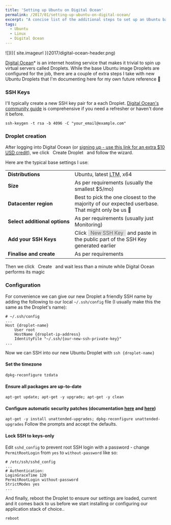 ```yaml
---
title: 'Setting up Ubuntu on Digital Ocean'
permalink: /2017/01/setting-up-ubuntu-on-digital-ocean/
excerpt: "A concise list of the additional steps to set up an Ubuntu base Droplet in Digital Ocean: including ssh key-only auth, timezone and automatic security patching"
tags:
  - Ubuntu
  - Linux
  - Digital Ocean
---
```


![]({{ site.imageurl }}2017/digital-ocean-header.png)

<span title="Digital Ocean - referral link, get $10 credit free!">[Digital Ocean](https://m.do.co/c/464a6866a39f)*</span> is an internet hosting service that makes it trivial to spin up virtual servers called Droplets. While the base Ubuntu image Droplets are configured for the job, there are a couple of extra steps I take with new Ubuntu Droplets that I'm documenting here for my own future reference 🙂


### SSH Keys

I'll typically create a new SSH key pair for a each Droplet. [Digital Ocean's community guide](https://www.digitalocean.com/community/tutorials/how-to-use-ssh-keys-with-digitalocean-droplets) is comprehensive if you need a refresher or haven't done it before.

<i class="fa fa-terminal"></i>`ssh-keygen -t rsa -b 4096 -C "your_email@example.com"`

### Droplet creation

After logging into Digital Ocean (or [signing up - use this link for an extra $10 <abbr title="United States Dollars">USD</abbr> credit](https://m.do.co/c/464a6866a39f)), we click <span class="btn btn--success" style="display:inline-block;padding:0 0.5em">Create Droplet</span> and follow the wizard.
<br />

Here are the typical base settings I use:
<table class="table table-bordered table-striped">
  <tr>
    <td style="white-space:nowrap"><strong>Distributions</strong></td>
    <td>Ubuntu, latest <abbr title="Long Term Maintenance">LTM</abbr>, x64</td>
  </tr>
  <tr>
    <td style="white-space:nowrap"><strong>Size</strong></td>
    <td>As per requirements (usually the smallest $5/mo)</td>
  </tr>
  <tr>
    <td style="white-space:nowrap"><strong>Datacenter region</strong></td>
    <td>Best to pick the one closest to the majority of our expected userbase. That might only be us 🙂</td>
  </tr>
  <tr>
    <td style="white-space:nowrap"><strong>Select additional options</strong></td>
    <td>As per requirements (usually just Monitoring)</td>
  </tr>
  <tr>
    <td style="white-space:nowrap"><strong>Add your SSH Keys</strong></td>
    <td>Click <span class="btn btn--primary" style="display:inline-block;padding:0 0.5em;background-color:#dfdfdf;color:#676767">New SSH Key</span> and paste in the public part of the SSH Key generated earlier</td>
  </tr>
  <tr>
    <td style="white-space:nowrap"><strong>Finalise and create</strong></td>
    <td>As per requirements</td>
  </tr>
</table>

Then we click <span class="btn btn--success" style="display:inline-block;padding:0 0.5em;">Create</span> and wait less than a minute while Digital Ocean performs its magic <i class="fa fa-fw fa-magic"></i>


### Configuration
For convenience we can give our new Droplet a friendly SSH name by adding the following to our local `~/.ssh/config` file (I usually make this the same as the Droplet's name):

``` config
# ~/.ssh/config
...
Host {droplet-name}
    User root
    HostName {droplet-ip-address}
    IdentityFile "~/.ssh/{our-new-ssh-private-key}"
...
```

Now we can SSH into our new Ubuntu Droplet with <i class="fa fa-terminal"></i>`ssh {droplet-name}`

#### <i class="fa fa-globe"></i> Set the timezone
<i class="fa fa-terminal"></i>`dpkg-reconfigure tzdata`

#### <i class="fa fa-download"></i> Ensure all packages are up-to-date
<i class="fa fa-terminal"></i>`apt-get update; apt-get -y upgrade; apt-get -y clean`

#### <i class="fa fa-shield"></i> Configure automatic security patches (documentation [here](https://help.ubuntu.com/lts/serverguide/automatic-updates.html) and [here](https://www.digitalocean.com/community/questions/auto-upgrade-packages-on-ubuntu))
<i class="fa fa-terminal"></i>`apt-get -y install unattended-upgrades; dpkg-reconfigure unattended-upgrades`
Follow the prompts and accept the defaults.

#### <i class="fa fa-lock"></i> Lock SSH to keys-only
Edit `sshd_config` to prevent root SSH login with a password - change `PermitRootLogin` from `yes` to `without-password` like so:

``` config
# /etc/ssh/sshd_config
...
# Authentication:
LoginGraceTime 120
PermitRootLogin without-password
StrictModes yes
...
```

And finally, reboot the Droplet to ensure our settings are loaded, current and it comes back to us before we start installing or configuring our application stack of choice..

<i class="fa fa-terminal"></i>`reboot`
